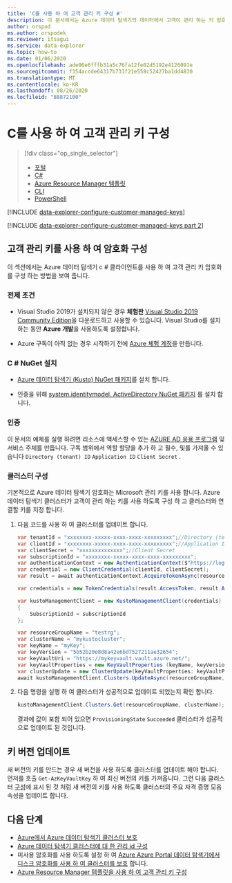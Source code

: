 ```yaml
---
title: 'C를 사용 하 여 고객 관리 키 구성 #'
description: 이 문서에서는 Azure 데이터 탐색기의 데이터에서 고객이 관리 하는 키 암호화를 구성 하는 방법을 설명 합니다.
author: orspod
ms.author: orspodek
ms.reviewer: itsagui
ms.service: data-explorer
ms.topic: how-to
ms.date: 01/06/2020
ms.openlocfilehash: ade06e6fffb31a5c76fa12fe02d5192e4126091e
ms.sourcegitcommit: f354accde64317b731f21e558c52427ba1dd4830
ms.translationtype: MT
ms.contentlocale: ko-KR
ms.lasthandoff: 08/26/2020
ms.locfileid: "88872100"
---
```

# <a name="configure-customer-managed-keys-using-c"></a>C를 사용 하 여 고객 관리 키 구성 #

> [!div class="op_single_selector"]
> * [포털](customer-managed-keys-portal.md)
> * [C#](customer-managed-keys-csharp.md)
> * [Azure Resource Manager 템플릿](customer-managed-keys-resource-manager.md)
> * [CLI](customer-managed-keys-cli.md)
> * [PowerShell](customer-managed-keys-powershell.md)

[!INCLUDE [data-explorer-configure-customer-managed-keys](includes/data-explorer-configure-customer-managed-keys.md)]

[!INCLUDE [data-explorer-configure-customer-managed-keys part 2](includes/data-explorer-configure-customer-managed-keys-b.md)]

## <a name="configure-encryption-with-customer-managed-keys"></a>고객 관리 키를 사용 하 여 암호화 구성

이 섹션에서는 Azure 데이터 탐색기 c # 클라이언트를 사용 하 여 고객 관리 키 암호화를 구성 하는 방법을 보여 줍니다. 

### <a name="prerequisites"></a>전제 조건

* Visual Studio 2019가 설치되지 않은 경우 **체험판** [Visual Studio 2019 Community Edition](https://www.visualstudio.com/downloads/)을 다운로드하고 사용할 수 있습니다. Visual Studio를 설치하는 동안 **Azure 개발**을 사용하도록 설정합니다.

* Azure 구독이 아직 없는 경우 시작하기 전에 [Azure 체험 계정](https://azure.microsoft.com/free/)을 만듭니다.

### <a name="install-c-nuget"></a>C # NuGet 설치

* [Azure 데이터 탐색기 (Kusto) NuGet 패키지](https://www.nuget.org/packages/Microsoft.Azure.Management.Kusto/)를 설치 합니다.

* 인증을 위해 [system.identitymodel. ActiveDirectory NuGet 패키지](https://www.nuget.org/packages/Microsoft.IdentityModel.Clients.ActiveDirectory/) 를 설치 합니다.

### <a name="authentication"></a>인증

이 문서의 예제를 실행 하려면 리소스에 액세스할 수 있는 [AZURE AD 응용 프로그램](/azure/active-directory/develop/howto-create-service-principal-portal) 및 서비스 주체를 만듭니다. 구독 범위에서 역할 할당을 추가 하 고 필수, 및를 가져올 수 있습니다 `Directory (tenant) ID` `Application ID` `Client Secret` .

### <a name="configure-cluster"></a>클러스터 구성

기본적으로 Azure 데이터 탐색기 암호화는 Microsoft 관리 키를 사용 합니다. Azure 데이터 탐색기 클러스터가 고객이 관리 하는 키를 사용 하도록 구성 하 고 클러스터와 연결할 키를 지정 합니다.

1. 다음 코드를 사용 하 여 클러스터를 업데이트 합니다.

    ```csharp
    var tenantId = "xxxxxxxx-xxxxx-xxxx-xxxx-xxxxxxxxx";//Directory (tenant) ID
    var clientId = "xxxxxxxx-xxxxx-xxxx-xxxx-xxxxxxxxx";//Application ID
    var clientSecret = "xxxxxxxxxxxxxx";//Client Secret
    var subscriptionId = "xxxxxxxx-xxxxx-xxxx-xxxx-xxxxxxxxx";
    var authenticationContext = new AuthenticationContext($"https://login.windows.net/{tenantId}");
    var credential = new ClientCredential(clientId, clientSecret);
    var result = await authenticationContext.AcquireTokenAsync(resource: "https://management.core.windows.net/", clientCredential: credential);

    var credentials = new TokenCredentials(result.AccessToken, result.AccessTokenType);

    var kustoManagementClient = new KustoManagementClient(credentials)
    {
        SubscriptionId = subscriptionId
    };

    var resourceGroupName = "testrg";
    var clusterName = "mykustocluster";
    var keyName = "myKey";
    var keyVersion = "5b52b20e8d8a42e6bd7527211ae32654";
    var keyVaultUri = "https://mykeyvault.vault.azure.net/";
    var keyVaultProperties = new KeyVaultProperties (keyName, keyVersion, keyVaultUri);
    var clusterUpdate = new ClusterUpdate(keyVaultProperties: keyVaultProperties);
    await kustoManagementClient.Clusters.UpdateAsync(resourceGroupName, clusterName, clusterUpdate);
    ```

1. 다음 명령을 실행 하 여 클러스터가 성공적으로 업데이트 되었는지 확인 합니다.

    ```csharp
    kustoManagementClient.Clusters.Get(resourceGroupName, clusterName);
    ```

    결과에 값이 포함 되어 있으면 `ProvisioningState` `Succeeded` 클러스터가 성공적으로 업데이트 된 것입니다.

## <a name="update-the-key-version"></a>키 버전 업데이트

새 버전의 키를 만드는 경우 새 버전을 사용 하도록 클러스터를 업데이트 해야 합니다. 먼저를 호출 `Get-AzKeyVaultKey` 하 여 최신 버전의 키를 가져옵니다. 그런 다음 클러스터 [구성](#configure-cluster)에 표시 된 것 처럼 새 버전의 키를 사용 하도록 클러스터의 주요 자격 증명 모음 속성을 업데이트 합니다.

## <a name="next-steps"></a>다음 단계

* [Azure에서 Azure 데이터 탐색기 클러스터 보호](security.md)
* [Azure 데이터 탐색기 클러스터에 대 한 관리 id 구성](managed-identities.md)
* 미사용 암호화를 사용 하도록 설정 하 여 [Azure Azure Portal 데이터 탐색기에서 디스크 암호화를 사용 하 여 클러스터를 보호](cluster-disk-encryption.md) 합니다.
* [Azure Resource Manager 템플릿을 사용 하 여 고객 관리 키 구성](customer-managed-keys-resource-manager.md)


